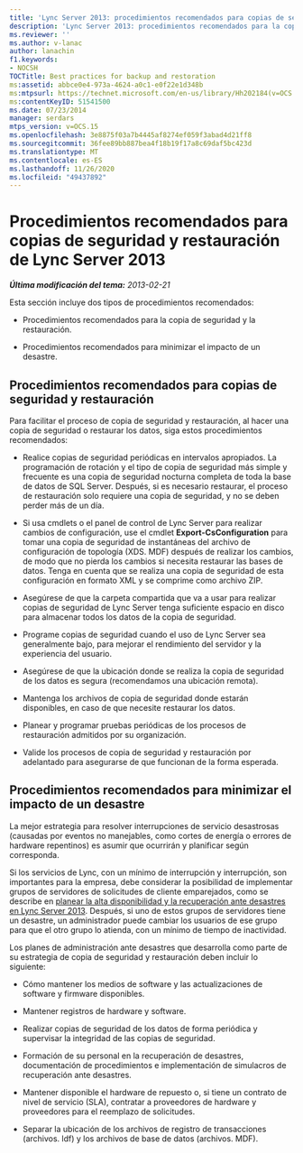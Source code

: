 ```yaml
---
title: 'Lync Server 2013: procedimientos recomendados para copias de seguridad y restauración'
description: 'Lync Server 2013: procedimientos recomendados para la copia de seguridad y la restauración.'
ms.reviewer: ''
ms.author: v-lanac
author: lanachin
f1.keywords:
- NOCSH
TOCTitle: Best practices for backup and restoration
ms:assetid: abbce0e4-973a-4624-a0c1-e0f22e1d348b
ms:mtpsurl: https://technet.microsoft.com/en-us/library/Hh202184(v=OCS.15)
ms:contentKeyID: 51541500
ms.date: 07/23/2014
manager: serdars
mtps_version: v=OCS.15
ms.openlocfilehash: 3e8875f03a7b4445af8274ef059f3abad4d21ff8
ms.sourcegitcommit: 36fee89bb887bea4f18b19f17a8c69daf5bc423d
ms.translationtype: MT
ms.contentlocale: es-ES
ms.lasthandoff: 11/26/2020
ms.locfileid: "49437892"
---
```

# <a name="best-practices-for-backup-and-restoration-for-lync-server-2013"></a>Procedimientos recomendados para copias de seguridad y restauración de Lync Server 2013

<div data-xmlns="http://www.w3.org/1999/xhtml">

<div class="topic" data-xmlns="http://www.w3.org/1999/xhtml" data-msxsl="urn:schemas-microsoft-com:xslt" data-cs="https://msdn.microsoft.com/">

<div data-asp="https://msdn2.microsoft.com/asp">



</div>

<div id="mainSection">

<div id="mainBody">

<span> </span>

_**Última modificación del tema:** 2013-02-21_

Esta sección incluye dos tipos de procedimientos recomendados:

  - Procedimientos recomendados para la copia de seguridad y la restauración.

  - Procedimientos recomendados para minimizar el impacto de un desastre.

<div>

## <a name="best-practices-for-backup-and-restoration"></a>Procedimientos recomendados para copias de seguridad y restauración

Para facilitar el proceso de copia de seguridad y restauración, al hacer una copia de seguridad o restaurar los datos, siga estos procedimientos recomendados:

  - Realice copias de seguridad periódicas en intervalos apropiados. La programación de rotación y el tipo de copia de seguridad más simple y frecuente es una copia de seguridad nocturna completa de toda la base de datos de SQL Server. Después, si es necesario restaurar, el proceso de restauración solo requiere una copia de seguridad, y no se deben perder más de un día.

  - Si usa cmdlets o el panel de control de Lync Server para realizar cambios de configuración, use el cmdlet **Export-CsConfiguration** para tomar una copia de seguridad de instantáneas del archivo de configuración de topología (XDS. MDF) después de realizar los cambios, de modo que no pierda los cambios si necesita restaurar las bases de datos. Tenga en cuenta que se realiza una copia de seguridad de esta configuración en formato XML y se comprime como archivo ZIP.

  - Asegúrese de que la carpeta compartida que va a usar para realizar copias de seguridad de Lync Server tenga suficiente espacio en disco para almacenar todos los datos de la copia de seguridad.

  - Programe copias de seguridad cuando el uso de Lync Server sea generalmente bajo, para mejorar el rendimiento del servidor y la experiencia del usuario.

  - Asegúrese de que la ubicación donde se realiza la copia de seguridad de los datos es segura (recomendamos una ubicación remota).

  - Mantenga los archivos de copia de seguridad donde estarán disponibles, en caso de que necesite restaurar los datos.

  - Planear y programar pruebas periódicas de los procesos de restauración admitidos por su organización.

  - Valide los procesos de copia de seguridad y restauración por adelantado para asegurarse de que funcionan de la forma esperada.

</div>

<div>

## <a name="best-practices-for-minimizing-the-impact-of-a-disaster"></a>Procedimientos recomendados para minimizar el impacto de un desastre

La mejor estrategia para resolver interrupciones de servicio desastrosas (causadas por eventos no manejables, como cortes de energía o errores de hardware repentinos) es asumir que ocurrirán y planificar según corresponda.

Si los servicios de Lync, con un mínimo de interrupción y interrupción, son importantes para la empresa, debe considerar la posibilidad de implementar grupos de servidores de solicitudes de cliente emparejados, como se describe en [planear la alta disponibilidad y la recuperación ante desastres en Lync Server 2013](lync-server-2013-planning-for-high-availability-and-disaster-recovery.md). Después, si uno de estos grupos de servidores tiene un desastre, un administrador puede cambiar los usuarios de ese grupo para que el otro grupo lo atienda, con un mínimo de tiempo de inactividad.

Los planes de administración ante desastres que desarrolla como parte de su estrategia de copia de seguridad y restauración deben incluir lo siguiente:

  - Cómo mantener los medios de software y las actualizaciones de software y firmware disponibles.

  - Mantener registros de hardware y software.

  - Realizar copias de seguridad de los datos de forma periódica y supervisar la integridad de las copias de seguridad.

  - Formación de su personal en la recuperación de desastres, documentación de procedimientos e implementación de simulacros de recuperación ante desastres.

  - Mantener disponible el hardware de repuesto o, si tiene un contrato de nivel de servicio (SLA), contratar a proveedores de hardware y proveedores para el reemplazo de solicitudes.

  - Separar la ubicación de los archivos de registro de transacciones (archivos. ldf) y los archivos de base de datos (archivos. MDF).

</div>

</div>

<span> </span>

</div>

</div>

</div>

